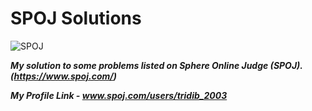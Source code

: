 # SPOJ Solutions

![SPOJ](https://stx1.spoj.com/gfx/2015e.png)

***My solution to some problems listed on Sphere Online Judge (SPOJ). (https://www.spoj.com/)***

***My Profile Link - www.spoj.com/users/tridib_2003***
